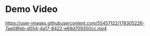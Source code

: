 # Demo Video

https://user-images.githubusercontent.com/55457122/178305226-7ae08feb-d054-4a17-8422-e68d709350cc.mp4

